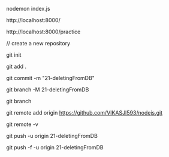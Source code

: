 nodemon index.js

http://localhost:8000/

http://localhost:8000/practice

// create a new repository 

git init

git add .

git commit -m "21-deletingFromDB"

git branch -M 21-deletingFromDB

git branch

git remote add origin https://github.com/VIKASJI593/nodejs.git

git remote -v

git push -u origin 21-deletingFromDB

git push -f -u origin 21-deletingFromDB
